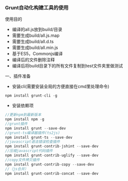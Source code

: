 ﻿### Grunt自动化构建工具的使用
使用目的
*	编译的all.js放到build/目录
*	需要生成build/all.js.map
*	需要生成build/all.d.ts
*	需要生成build/all.min.js
*	基于ES5，Commonjs编译
*	编译后的文件删除注释
*	编译后将build目录下的所有文件复制到test文件夹里做测试


一、插件准备
*	安装cli(需要安装全局的方便直接在cmd里处理命令)

```javascript
npm install grunt-cli -g
```

*	安装依赖项
```javascript
//更新npm到最新版本
npm install npm -g
//grunt插件
npm install grunt --save-dev
//grunt-ts编译器插件(ts2js)
npm install grunt-ts --save-dev
//javascript语法错误检查插件
npm install grunt-contrib-jshint --save-dev
//压缩javascript代码插件
npm install grunt-contrib-uglify --save-dev
//copy文件拷贝插件
npm install grunt-contrib-copy --save-dev
//（js合并）
npm install grunt-contrib-concat --save-dev
```